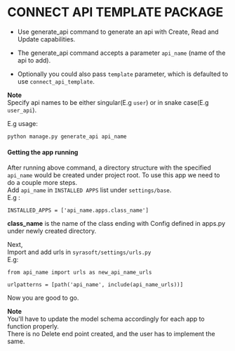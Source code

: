 CONNECT API TEMPLATE PACKAGE
============================

* Use generate_api command to generate an api with Create, Read and Update capabilities.

* The generate_api command accepts a parameter `api_name` (name of the api to add).

* Optionally you could also pass `template` parameter, which is defaulted to use `connect_api_template`.


**Note**  
Specify api names to be either singular(E.g `user`) or in snake case(E.g `user_api`).  

E.g usage:
 ```
python manage.py generate_api api_name
 ```

#### Getting the app running
After running above command, a directory structure with the specified `api_name` would be created under project root.
To use this app we need to do a couple more steps.  
Add `api_name` in  `INSTALLED APPS` list under `settings/base`.  
E.g :
```
INSTALLED_APPS = ['api_name.apps.class_name']  
```
**class_name** is  the name of the class ending with Config defined in apps.py under newly created directory.

Next,  
Import and add urls in `syrasoft/settings/urls.py`  
E.g:  
```
from api_name import urls as new_api_name_urls  

urlpatterns = [path('api_name', include(api_name_urls))]
```

Now you are good to go.

**Note**  
You'll have to update the model schema accordingly for each app to function properly.  
There is no Delete end point created, and the user has to implement the same.
